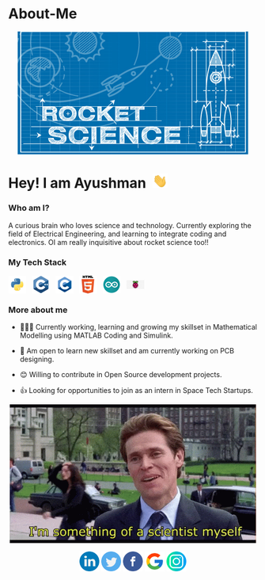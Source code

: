 # About-Me

<p align = "center">
<img align="center" src="https://github.com/Aj88science/About-Me/blob/main/rocketScience_xxltn.jpg">
</p>
<h1>Hey! I am Ayushman &nbsp;<img src="https://raw.githubusercontent.com/ABSphreak/ABSphreak/master/gifs/Hi.gif" width="30px">




<h3>Who am I?</h3>

<p>A curious brain who loves science and technology. Currently exploring the field of Electrical Engineering, and learning to integrate coding and electronics. OI am really inquisitive about rocket science too!! <p>
   
   <h3>My Tech Stack</h3>

<img align="center" width="36px" src="https://raw.githubusercontent.com/github/explore/80688e429a7d4ef2fca1e82350fe8e3517d3494d/topics/python/python.png" /> &nbsp; <img align="center" width="36px" src="https://raw.githubusercontent.com/github/explore/80688e429a7d4ef2fca1e82350fe8e3517d3494d/topics/cpp/cpp.png" /> &nbsp; <img align="center" width="36px" src="https://raw.githubusercontent.com/github/explore/80688e429a7d4ef2fca1e82350fe8e3517d3494d/topics/c/c.png" /> &nbsp; <img align="center" width="36px" src="https://raw.githubusercontent.com/github/explore/80688e429a7d4ef2fca1e82350fe8e3517d3494d/topics/html/html.png" /> &nbsp; <img align="center" width="36px" src="https://raw.githubusercontent.com/github/explore/80688e429a7d4ef2fca1e82350fe8e3517d3494d/topics/arduino/arduino.png" /> &nbsp; <img align="center" width="36px" src="https://github.com/Aj88science/About-Me/blob/main/download.png" /> &nbsp;<img align="center" width="36px" src="" /> &nbsp;
   
   <h3>More about me</h3>
   
 
   
- 👨🏽‍💻 Currently working, learning and growing my skillset in Mathematical Modelling using MATLAB Coding and Simulink.
- 🤝 Am open to learn new skillset and am currently working on PCB designing.
- 😊 Willing to contribute in Open Source development projects.
- 👍 Looking for opportunities to join as an intern in Space Tech Startups.


   <p></p>
<p align = "center">
   
<img src="https://github.com/Aj88science/About-Me/blob/main/scientist-science.gif">
</p>

 <p align = "center">
<a href="https://www.linkedin.com/in/ayushman-jena-9299521b7/"><img src="https://github.com/rajdas2001/rajdas2001/blob/master/linkedin.png" width="40" /></a>
<a href="https://twitter.com/RajDas39/"><img src="https://github.com/rajdas2001/rajdas2001/blob/master/twitter.png" width="40" /></a>
<a href="https://www.facebook.com/profile.php?id=100055865593545"><img src="https://github.com/rajdas2001/rajdas2001/blob/master/facebook.png" width="40" /></a>
<a href="mailto:jena2002ayush@gmail.com"><img src="https://github.com/rajdas2001/rajdas2001/blob/master/google.png" width="40" /></a>
<a href="https://www.instagram.com/starstruck_88/"><img src="https://github.com/rajdas2001/rajdas2001/blob/master/instagram.png" width="40" /></a>
<!--
<a href="https://twitter.com/RajDas39"><img src="https://github.com/rajdas2001/rajdas2001/blob/master/twitter.png" width="40" /></a>
-->
</p>  



<!--
**rajdas2001/rajdas2001** is a ✨ _special_ ✨ repository because its `README.md` (this file) appears on your GitHub profile.

Here are some ideas to get you started:

- 🔭 I’m currently working on ...
- 🌱 I’m currently learning ...
- 👯 I’m looking to collaborate on ...
- 🤔 I’m looking for help with ...
- 💬 Ask me about ...
- 📫 How to reach me: ...
- 😄 Pronouns: ...
- ⚡ Fun fact: ...
-->
